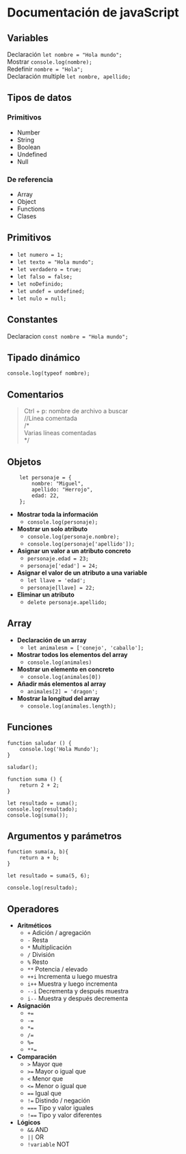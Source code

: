 # Documentación de javaScript
## **Variables**
Declaración `let nombre = "Hola mundo";`  
Mostrar `console.log(nombre);`  
Redefinir `nombre = "Hola";`  
Declaración multiple `let nombre, apellido;`

## **Tipos de datos**

### **Primitivos**
- Number  
- String
- Boolean
- Undefined
- Null

### **De referencia**
- Array
- Object
- Functions
- Clases

## **Primitivos**

- `let numero = 1;`
- `let texto = "Hola mundo";`
- `let verdadero = true;`
- `let falso = false;`
- `let noDefinido;`
- `let undef = undefined;`
- `let nulo = null;`

## **Constantes**

Declaracion `const nombre = "Hola mundo";`

## **Tipado dinámico**
`console.log(typeof nombre);`

## **Comentarios**
>Ctrl + p: nombre de archivo a buscar  
//Línea comentada  
/*  
Varias líneas comentadas  
*/

## **Objetos**
```
    let personaje = {
        nombre: "Miguel",
        apellido: "Herrojo",
        edad: 22,
    };
```

- **Mostrar toda la información**
    - `console.log(personaje);`
- **Mostrar un solo atributo**
    - `console.log(personaje.nombre);`
    - `console.log(personaje['apellido']);`
- **Asignar un valor a un atributo concreto**
    - `personaje.edad = 23;`
    - `personaje['edad'] = 24;`
- **Asignar el valor de un atributo a una variable**
    - `let llave = 'edad';`
    - `personaje[llave] = 22;`
- **Eliminar un atributo**
    - `delete personaje.apellido;`

## **Array**

- **Declaración de un array**
    - `let animalesm = ['conejo', 'caballo'];`
- **Mostrar todos los elementos del array**
    - `console.log(animales)`
- **Mostrar un elemento en concreto**
    - `console.log(animales[0])`
- **Añadir más elementos al array**
    - `animales[2] = 'dragon';`
- **Mostrar la longitud del array**
    - `console.log(animales.length);`

## **Funciones**
```
function saludar () {
    console.log('Hola Mundo');
}

saludar();

function suma () {
    return 2 + 2;
}

let resultado = suma();
console.log(resultado);
console.log(suma());
```


## **Argumentos y parámetros**

```
function suma(a, b){
    return a + b;
}

let resultado = suma(5, 6);

console.log(resultado);
```

## **Operadores**

- **Aritméticos**
    - `+` Adición / agregación
    - `-` Resta
    - `*` Multiplicación
    - `/` División
    - `%` Resto
    - `**` Potencia / elevado
    - `++i` Incrementa u luego muestra
    - `i++` Muestra y luego incrementa
    - `--i` Decrementa y después muestra
    - `i--` Muestra y después decrementa
- **Asignación**
    - `+=`
    - `-=`
    - `*=`
    - `/=`
    - `%=`
    - `**=`
- **Comparación**
    - `>` Mayor que
    - `>=` Mayor o igual que
    - `<` Menor que
    - `<=` Menor o igual que
    - `==` Igual que
    - `!=` Distindo / negación
    - `===` Tipo y valor iguales
    - `!==` Tipo y valor diferentes
- **Lógicos**
    - `&&` AND
    - `||` OR
    - `!variable` NOT